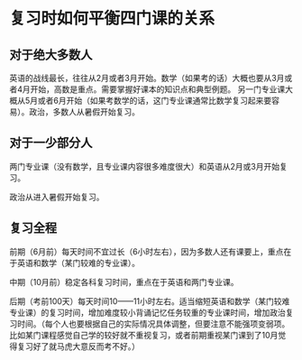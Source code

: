 # 复习时如何平衡四门课的关系

## 对于绝大多数人

英语的战线最长，往往从2月或者3月开始。数学（如果考的话）大概也要从3月或者4月开始，高数是重点。需要掌握好课本的知识点和典型例题。 另一门专业课大概从5月或者6月开始（如果考数学的话，这门专业课通常比数学复习起来要容易）。政治，多数人从暑假开始复习。

## 对于一少部分人

两门专业课（没有数学，且专业课内容很多难度很大）和英语从2月或3月开始复习。

政治从进入暑假开始复习。

## 复习全程

前期（6月前）每天时间不宜过长（6小时左右），因为多数人还有课要上，重点在于英语和数学（某门较难的专业课）。

中期（10月前）稳定各科复习时间，重点在于英语和两门专业课。

后期（考前100天）每天时间10——11小时左右。适当缩短英语和数学（某门较难专业课）的复习时间，增加难度较小背诵记忆任务较重的专业课时间，增加政治复习时间。（每个人也要根据自己的实际情况具体调整，但要注意不能强项变弱项。比如某门课程感觉自己学的较好就不重视复习，或者前期重视某门课到了10月觉得复习好了就马虎大意反而考不好。）

